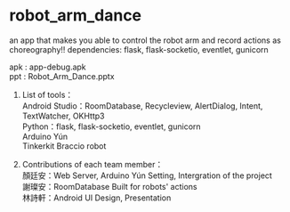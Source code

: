 # robot_arm_dance

an app that makes you able to control the robot arm and record actions as choreography!!
dependencies: flask, flask-socketio, eventlet, gunicorn  
  
apk : app-debug.apk  
ppt : Robot_Arm_Dance.pptx  
  
1. List of tools：  
	Android Studio：RoomDatabase, Recycleview, AlertDialog, Intent, TextWatcher, OKHttp3  
	Python：flask, flask-socketio, eventlet, gunicorn  
	Arduino Yún  
	Tinkerkit Braccio robot  

	
2. Contributions of each team member：  
	顏廷安：Web Server, Arduino Yún Setting, Intergration of the project  
	謝璨安：RoomDatabase Built for robots' actions  
	林詩軒：Android UI Design, Presentation  
